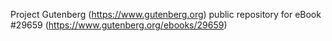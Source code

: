 Project Gutenberg (https://www.gutenberg.org) public repository for eBook #29659 (https://www.gutenberg.org/ebooks/29659)
